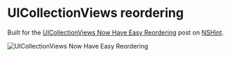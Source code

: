 UICollectionViews reordering
======================

Built for the [UICollectionViews Now Have Easy Reordering](http://nshint.io/blog/2015/07/16/uicollectionviews-now-have-easy-reordering/) post on [NSHint](http://nshint.io).

![UICollectionViews Now Have Easy Reordering](http://nshint.io/images/uicollectionview-reordering/4.gif)

